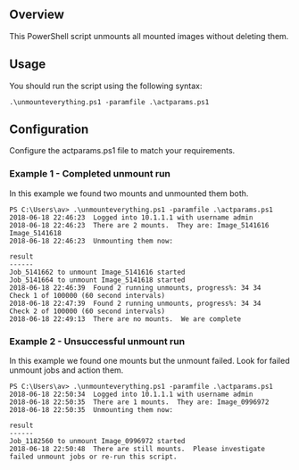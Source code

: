 ## Overview

This PowerShell script unmounts all mounted images without deleting them.

## Usage

You should run the script using the following syntax:
```
.\unmounteverything.ps1 -paramfile .\actparams.ps1 
```

## Configuration

Configure the actparams.ps1 file to match your requirements.

### Example 1 - Completed unmount run

In this example we found two mounts and unmounted them both.

```
PS C:\Users\av> .\unmounteverything.ps1 -paramfile .\actparams.ps1
2018-06-18 22:46:23  Logged into 10.1.1.1 with username admin
2018-06-18 22:46:23  There are 2 mounts.  They are: Image_5141616 Image_5141618
2018-06-18 22:46:23  Unmounting them now:

result
------
Job_5141662 to unmount Image_5141616 started
Job_5141664 to unmount Image_5141618 started
2018-06-18 22:46:39  Found 2 running unmounts, progress%: 34 34   Check 1 of 100000 (60 second intervals)
2018-06-18 22:47:39  Found 2 running unmounts, progress%: 34 34   Check 2 of 100000 (60 second intervals)
2018-06-18 22:49:13  There are no mounts.  We are complete
```
### Example 2 - Unsuccessful unmount run

In this example we found one mounts but the unmount failed.  Look for failed unmount jobs and action them.
```
PS C:\Users\av> .\unmounteverything.ps1 -paramfile .\actparams.ps1
2018-06-18 22:50:34  Logged into 10.1.1.1 with username admin
2018-06-18 22:50:35  There are 1 mounts.  They are: Image_0996972
2018-06-18 22:50:35  Unmounting them now:

result
------
Job_1182560 to unmount Image_0996972 started
2018-06-18 22:50:48  There are still mounts.  Please investigate failed unmount jobs or re-run this script.
```
